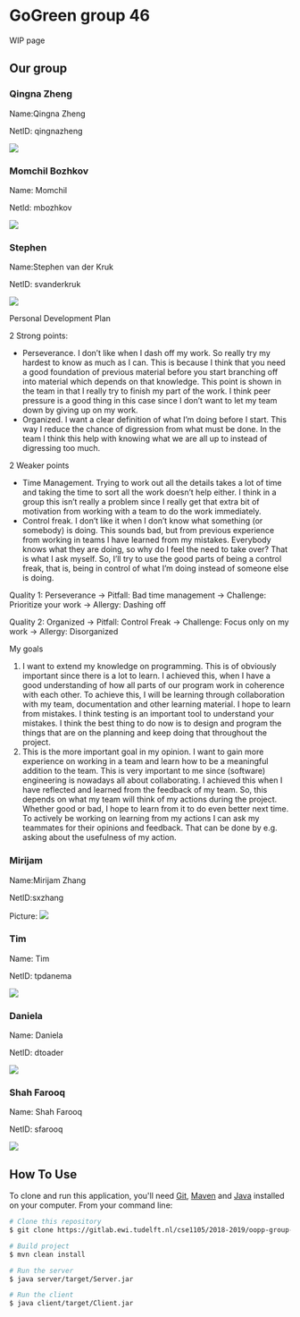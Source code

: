 # GoGreen group 46
WIP page

## Our group
### Qingna Zheng
Name:Qingna Zheng

NetID: qingnazheng

![](doc/pictures/zheng.png)


### Momchil Bozhkov
Name: Momchil

NetId: mbozhkov


![](doc/pictures/37050613_2133834693325887_4237135342316027904_n.jpg)


### Stephen
Name:Stephen van der Kruk

NetID: svanderkruk

![](doc/pictures/svanderkruk.jpg)

Personal Development Plan

2 Strong points:
- Perseverance. I don’t like when I dash off my work. So really try my hardest to know as much as I can. This is because I think that you need a good foundation of previous material before you start branching off into material which depends on that knowledge. This point is shown in the team in that I really try to finish my part of the work. I think peer pressure is a good thing in this case since I don’t want to let my team down by giving up on my work.
- Organized. I want a clear definition of what I’m doing before I start. This way I reduce the chance of digression from what must be done. In the team I think this help with knowing what we are all up to instead of digressing too much.

2 Weaker points
- Time Management. Trying to work out all the details takes a lot of time and taking the time to sort all the work doesn’t help either. I think in a group this isn’t really a problem since I really get that extra bit of motivation from working with a team to do the work immediately.
- Control freak. I don’t like it when I don’t know what something (or somebody) is doing. This sounds bad, but from previous experience from working in teams I have learned from my mistakes. Everybody knows what they are doing, so why do I feel the need to take over? That is what I ask myself. So, I’ll try to use the good parts of being a control freak, that is, being in control of what I’m doing instead of someone else is doing.

Quality 1: Perseverance -> Pitfall: Bad time management -> Challenge: Prioritize your work -> Allergy: Dashing off

Quality 2: Organized -> Pitfall: Control Freak -> Challenge: Focus only on my work -> Allergy: Disorganized

My goals
1. I want to extend my knowledge on programming. This is of obviously important since there is a lot to learn. I achieved this, when I have a good understanding of how all parts of our program work in coherence with each other. To achieve this, I will be learning through collaboration with my team, documentation and other learning material. I hope to learn from mistakes. I think testing is an important tool to understand your mistakes. I think the best thing to do now is to design and program the things that are on the planning and keep doing that throughout the project.
2. This is the more important goal in my opinion. I want to gain more experience on working in a team and learn how to be a meaningful addition to the team. This is very important to me since (software) engineering is nowadays all about collaborating. I achieved this when I have reflected and learned from the feedback of my team. So, this depends on what my team will think of my actions during the project. Whether good or bad, I hope to learn from it to do even better next time. To actively be working on learning from my actions I can ask my teammates for their opinions and feedback. That can be done by e.g. asking about the usefulness of my action.


### Mirijam
Name:Mirijam Zhang

NetID:sxzhang

Picture: ![](doc/pictures/20180414_072509081_iOS.jpg)

### Tim
Name: Tim

NetID: tpdanema 

![](doc/pictures/tim_picture.JPG)

### Daniela
Name: Daniela

NetID: dtoader

![](doc/pictures/dtoader.jpeg)

### Shah Farooq
Name: Shah Farooq

NetID: sfarooq

![](doc/pictures/shah.jpg)


## How To Use

To clone and run this application, you'll need [Git](https://git-scm.com), [Maven](https://maven.apache.org/install.html) and [Java](https://www.oracle.com/technetwork/java/javase/downloads/index.html) installed on your computer. From your command line:

```bash
# Clone this repository
$ git clone https://gitlab.ewi.tudelft.nl/cse1105/2018-2019/oopp-group-46/template.git

# Build project
$ mvn clean install

# Run the server
$ java server/target/Server.jar

# Run the client
$ java client/target/Client.jar
```

